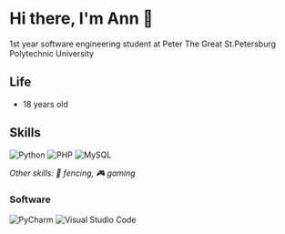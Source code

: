 # Hi there, I'm Ann :wave:

1st year software engineering student at Peter The Great St.Petersburg Polytechnic University

## Life
- 18 years old

## Skills

![Python](https://img.shields.io/badge/Python-3776AB?logo=python&logoColor=white&style=for-the-badge)
![PHP](https://img.shields.io/badge/php-%23777BB4.svg?style=for-the-badge&logo=php&logoColor=white)
![MySQL](https://img.shields.io/badge/mysql-%2300f.svg?style=for-the-badge&logo=mysql&logoColor=white)

_Other skills: 🤺 fencing, 🎮 gaming_

### Software

![PyCharm](https://img.shields.io/badge/pycharm-143?style=for-the-badge&logo=pycharm&logoColor=black&color=black&labelColor=green)
![Visual Studio Code](https://img.shields.io/badge/Visual%20Studio%20Code-0078d7.svg?style=for-the-badge&logo=visual-studio-code&logoColor=white)


